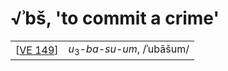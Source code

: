 # √ʾbš, 'to commit a crime'  

|            |                                       |
| ---------- | ------------------------------------- |
| [[VE 149]] | *u*<sub>3</sub>-*ba-su-um*, /ʾubāšum/ |


[//begin]: # "Autogenerated link references for markdown compatibility"
[VE 149]: <VE 149> "VE 149"
[//end]: # "Autogenerated link references"